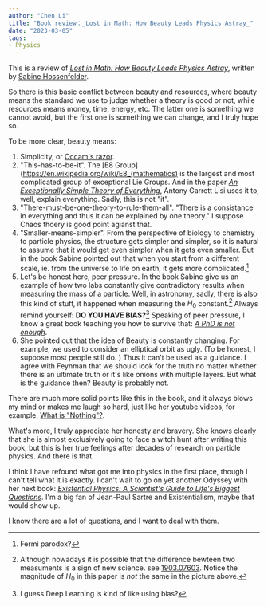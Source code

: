 ```yaml
---
author: "Chen Li"
title: "Book review：_Lost in Math: How Beauty Leads Physics Astray_"
date: "2023-03-05"
tags: 
- Physics
---
```


This is a review of [_Lost in Math: How Beauty Leads Physics Astray_](https://www.amazon.com/Lost-Math-Beauty-Physics-Astray/dp/0465094252), written by [Sabine Hossenfelder](https://sabinehossenfelder.com/).

So there is this basic conflict between beauty and resources, where beauty means the standard we use to judge whether a theory is good or not, while resources means money, time, energy, etc. The latter one is something we cannot avoid, but the first one is something we can change, and I truly hope so.

To be more clear, beauty means:
1. Simplicity, or [Occam's razor](https://en.wikipedia.org/wiki/Occam%27s_razor).
2. "This-has-to-be-it". The [E8 Group](https://en.wikipedia.org/wiki/E8_(mathematics) is the largest and most complicated group of exceptional Lie Groups. And in the paper [_An Exceptionally Simple Theory of Everything_](https://arxiv.org/abs/0711.0770), Antony Garrett Lisi uses it to, well, explain everything. Sadly, this is not "it".
3. "There-must-be-one-theory-to-rule-them-all". "There is a consistance in everything and thus it can be explained by one theory." I suppose Chaos thoery is good point agianst that.
4. "Smaller-means-simpler". From the perspective of biology to chemistry to particle physics, the structure gets simpler and simpler, so it is natural to assume that it would get even simpler when it gets even smaller. But in the book Sabine pointed out that when you start from a different scale, ie. from the universe to life on earth, it gets more complicated.[^1]
5. Let's be honest here, peer pressure. In the book Sabine give us an example of how two labs constantly give contradictory results when measuring the mass of a particle. Well, in astronomy, sadly, there is also this kind of stuff, it happened when measuring the $H_0$ constant.[^2] Always remind yourself: __DO YOU HAVE BIAS?__[^3] Speaking of peer pressure, I know a great book teaching you how to survive that: [_A PhD is not enough_](http://hep.tsinghua.edu.cn/training/courses/gauge.html/advise/A%20PhD%20is%20not%20enough.pdf).
6. She pointed out that the idea of Beauty is constantly changing. For example, we used to consider an elliptical orbit as ugly. (To be honest, I suppose most people still do. ) Thus it can't be used as a guidance. I agree with Feynman that we should look for the truth no matter whether there is an ultimate truth or it's like onions with multiple layers. But what is the guidance then? Beauty is probably not.

There are much more solid points like this in the book, and it always blows my mind or makes me laugh so hard, just like her youtube videos, for example, [What is "Nothing"?](https://www.youtube.com/watch?v=PhfqdBk8qxk).

What's more, I truly appreciate her honesty and bravery. She knows clearly that she is almost exclusively going to face a witch hunt after writing this book, but this is her true feelings after decades of research on particle physics. And there is that.

I think I have refound what got me into physics in the first place, though I can't tell what it is exactly. I can't wait to go on yet another Odyssey with her next book: [_Existential Physics: A Scientist's Guide to Life's Biggest Questions_](https://www.amazon.com/Existential-Physics-Scientists-Biggest-Questions/dp/1984879456). I'm a big fan of Jean-Paul Sartre and Existentialism, maybe that would show up. 

I know there are a lot of questions, and I want to deal with them.

[^1]: Fermi parodox?
[^2]: Although nowadays it is possible that the difference bewteen two measuments is a sign of new science. see [1903.07603](https://arxiv.org/abs/1903.07603). Notice the magnitude of $H_0$ in this paper is _not_ the same in the picture above.
[^3]: I guess Deep Learning is kind of like using bias?